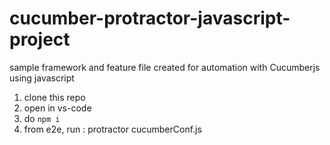 # cucumber-protractor-javascript-project
sample framework and feature file created for automation with Cucumberjs using javascript

1. clone this repo
2. open in vs-code
3. do `npm i`
4. from e2e, run : protractor cucumberConf.js
